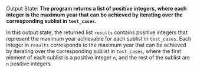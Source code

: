 Output State: **The program returns a list of positive integers, where each integer is the maximum year that can be achieved by iterating over the corresponding sublist in `test_cases`.**

In this output state, the returned list `results` contains positive integers that represent the maximum year achievable for each sublist in `test_cases`. Each integer in `results` corresponds to the maximum year that can be achieved by iterating over the corresponding sublist in `test_cases`, where the first element of each sublist is a positive integer `n`, and the rest of the sublist are `n` positive integers.